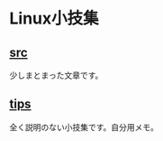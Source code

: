 # Linux小技集

## [src](https://github.com/officeokano/medium-source/tree/master/src)

少しまとまった文章です。

## [tips](https://github.com/officeokano/medium-source/tree/master/tips)

全く説明のない小技集です。自分用メモ。
